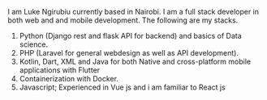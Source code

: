 I am Luke Ngirubiu currently based in Nairobi. I am a full stack developer in both web and and mobile development. The following are my stacks.
1. Python (Django rest and flask API for backend) and basics of Data science.
2. PHP (Laravel for general webdesign as well as API development).
3. Kotlin, Dart, XML and Java for both Native and cross-platform mobile applications with Flutter
4. Containerization with Docker.
5. Javascript; Experienced in Vue js and i am familiar to React js


